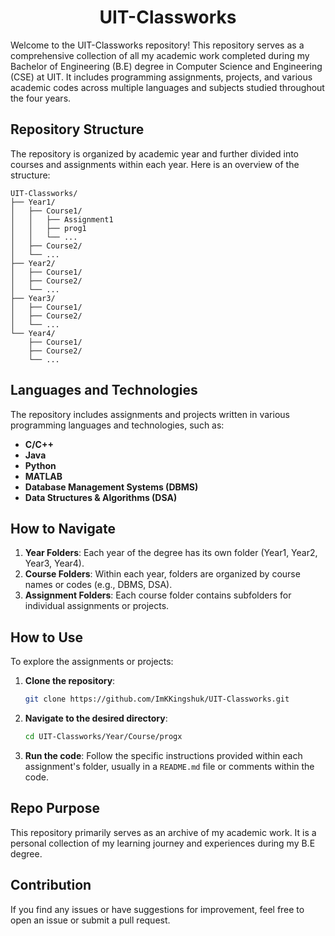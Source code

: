 <h1 align="center">UIT-Classworks</h1>

Welcome to the UIT-Classworks repository! This repository serves as a comprehensive collection of all my academic work completed during my Bachelor of Engineering (B.E) degree in Computer Science and Engineering (CSE) at UIT. It includes programming assignments, projects, and various academic codes across multiple languages and subjects studied throughout the four years.

## Repository Structure

The repository is organized by academic year and further divided into courses and assignments within each year. Here is an overview of the structure:

```
UIT-Classworks/
├── Year1/
│   ├── Course1/
│   │   ├── Assignment1
│   │   ├── prog1
│   │   └── ...
│   ├── Course2/
│   └── ...
├── Year2/
│   ├── Course1/
│   ├── Course2/
│   └── ...
├── Year3/
│   ├── Course1/
│   ├── Course2/
│   └── ...
└── Year4/
    ├── Course1/
    ├── Course2/
    └── ...
```

## Languages and Technologies

The repository includes assignments and projects written in various programming languages and technologies, such as:

- **C/C++**
- **Java**
- **Python**
- **MATLAB**
- **Database Management Systems (DBMS)**
- **Data Structures & Algorithms (DSA)**

## How to Navigate

1. **Year Folders**: Each year of the degree has its own folder (Year1, Year2, Year3, Year4).
2. **Course Folders**: Within each year, folders are organized by course names or codes (e.g., DBMS, DSA).
3. **Assignment Folders**: Each course folder contains subfolders for individual assignments or projects.

## How to Use

To explore the assignments or projects:

1. **Clone the repository**:
   ```sh
   git clone https://github.com/ImKKingshuk/UIT-Classworks.git
   ```
2. **Navigate to the desired directory**:
   ```sh
   cd UIT-Classworks/Year/Course/progx
   ```
3. **Run the code**: Follow the specific instructions provided within each assignment's folder, usually in a `README.md` file or comments within the code.

## Repo Purpose

This repository primarily serves as an archive of my academic work. It is a personal collection of my learning journey and experiences during my B.E degree.

## Contribution

If you find any issues or have suggestions for improvement, feel free to open an issue or submit a pull request.
